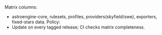 <!-- >>> AUTO-GEN BEGIN: Compatibility Matrix v1.0 (instructions) -->
Matrix columns:
- astroengine-core, rulesets, profiles, providers(skyfield/swe), exporters, fixed-stars data.
Policy:
- Update on every tagged release; CI checks matrix completeness.
<!-- >>> AUTO-GEN END: Compatibility Matrix v1.0 (instructions) -->
